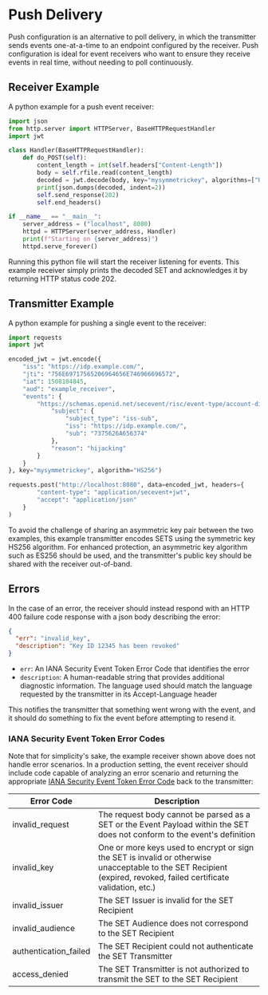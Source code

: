 # Push Delivery
Push configuration is an alternative to poll delivery, in which the transmitter
sends events one-at-a-time to an endpoint configured by the receiver. Push
configuration is ideal for event receivers who want to ensure they
receive events in real time, without needing to poll continuously.


## Receiver Example
A python example for a push event receiver:

```py
import json
from http.server import HTTPServer, BaseHTTPRequestHandler
import jwt

class Handler(BaseHTTPRequestHandler):
    def do_POST(self):
        content_length = int(self.headers["Content-Length"])
        body = self.rfile.read(content_length)
        decoded = jwt.decode(body, key="mysymmetrickey", algorithms=["HS256"], audience="example_receiver")
        print(json.dumps(decoded, indent=2))
        self.send_response(202)
        self.end_headers()

if __name__ == "__main__":
    server_address = ("localhost", 8080)
    httpd = HTTPServer(server_address, Handler)
    print(f"Starting on {server_address}")
    httpd.serve_forever()
```

Running this python file will start the receiver listening for events. This
example receiver simply prints the decoded SET and acknowledges it by returning
HTTP status code 202.

## Transmitter Example
A python example for pushing a single event to the receiver:

```py
import requests
import jwt

encoded_jwt = jwt.encode({
    "iss": "https://idp.example.com/",
    "jti": "756E69717565206964656E746966696572",
    "iat": 1508184845,
    "aud": "example_receiver",
    "events": {
        "https://schemas.openid.net/secevent/risc/event-type/account-disabled": {
            "subject": {
                "subject_type": "iss-sub",
                "iss": "https://idp.example.com/",
                "sub": "7375626A656374"
            },
            "reason": "hijacking"
        }
    }
}, key="mysymmetrickey", algorithm="HS256")

requests.post("http://localhost:8080", data=encoded_jwt, headers={
        "content-type": "application/secevent+jwt",
        "accept": "application/json"
    }
)
```

To avoid the challenge of sharing an asymmetric key pair between the two
examples, this example transmitter encodes SETS using the symmetric key HS256
algorithm. For enhanced protection, an asymmetric key algorithm such as ES256
should be used, and the transmitter's public key should be shared with the
receiver out-of-band.


## Errors
In the case of an error, the receiver should instead respond with an HTTP 400 failure code response with a json body describing the error:

```json
{
  "err": "invalid_key",
  "description": "Key ID 12345 has been revoked"
}
```

- `err`: An IANA Security Event Token Error Code that identifies the error
- `description`: A human-readable string that provides additional diagnostic information.
The language used should match the language requested by the transmitter in its Accept-Language header

This notifies the transmitter that something went wrong with the event,
and it should do something to fix the event before attempting to resend it.

### IANA Security Event Token Error Codes

Note that for simplicity's sake, the example receiver shown above does not handle error scenarios.
In a production setting, the event receiver should include code capable of analyzing an error scenario
and returning the appropriate
[IANA Security Event Token Error Code](https://www.iana.org/assignments/secevent/secevent.xhtml)
back to the transmitter:

| Error Code | Description |
| ---------- | ----------- |
| invalid_request |  The request body cannot be parsed as a SET or the Event Payload within the SET does not conform to the event's definition |
| invalid_key | One or more keys used to encrypt or sign the SET is invalid or otherwise unacceptable to the SET Recipient (expired, revoked, failed certificate validation, etc.) |
| invalid_issuer | The SET Issuer is invalid for the SET Recipient |
| invalid_audience | The SET Audience does not correspond to the SET Recipient |
| authentication_failed | The SET Recipient could not authenticate the SET Transmitter |
| access_denied | The SET Transmitter is not authorized to transmit the SET to the SET Recipient |
